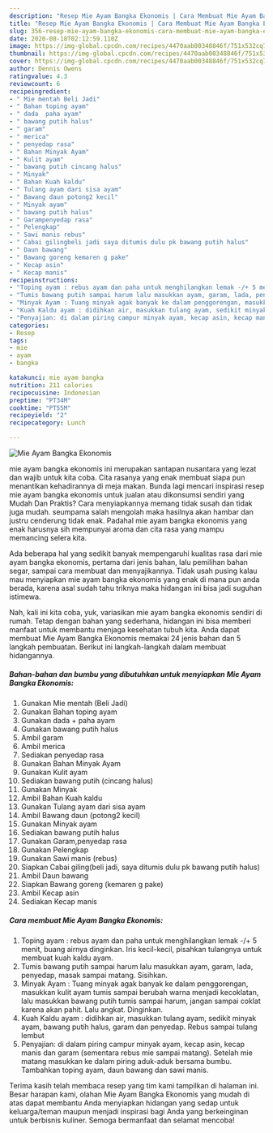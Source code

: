 ```yaml
---
description: "Resep Mie Ayam Bangka Ekonomis | Cara Membuat Mie Ayam Bangka Ekonomis Yang Enak dan Simpel"
title: "Resep Mie Ayam Bangka Ekonomis | Cara Membuat Mie Ayam Bangka Ekonomis Yang Enak dan Simpel"
slug: 356-resep-mie-ayam-bangka-ekonomis-cara-membuat-mie-ayam-bangka-ekonomis-yang-enak-dan-simpel
date: 2020-08-18T02:12:59.110Z
image: https://img-global.cpcdn.com/recipes/4470aab00348846f/751x532cq70/mie-ayam-bangka-ekonomis-foto-resep-utama.jpg
thumbnail: https://img-global.cpcdn.com/recipes/4470aab00348846f/751x532cq70/mie-ayam-bangka-ekonomis-foto-resep-utama.jpg
cover: https://img-global.cpcdn.com/recipes/4470aab00348846f/751x532cq70/mie-ayam-bangka-ekonomis-foto-resep-utama.jpg
author: Dennis Owens
ratingvalue: 4.3
reviewcount: 6
recipeingredient:
- " Mie mentah Beli Jadi"
- " Bahan toping ayam"
- " dada  paha ayam"
- " bawang putih halus"
- " garam"
- " merica"
- " penyedap rasa"
- " Bahan Minyak Ayam"
- " Kulit ayam"
- " bawang putih cincang halus"
- " Minyak"
- " Bahan Kuah kaldu"
- " Tulang ayam dari sisa ayam"
- " Bawang daun potong2 kecil"
- " Minyak ayam"
- " bawang putih halus"
- " Garampenyedap rasa"
- " Pelengkap"
- " Sawi manis rebus"
- " Cabai gilingbeli jadi saya ditumis dulu pk bawang putih halus"
- " Daun bawang"
- " Bawang goreng kemaren g pake"
- " Kecap asin"
- " Kecap manis"
recipeinstructions:
- "Toping ayam : rebus ayam dan paha untuk menghilangkan lemak -/+ 5 menit, buang airnya dinginkan. Iris kecil-kecil, pisahkan tulangnya untuk membuat kuah kaldu ayam."
- "Tumis bawang putih sampai harum lalu masukkan ayam, garam, lada, penyedap, masak sampai matang. Sisihkan."
- "Minyak Ayam : Tuang minyak agak banyak ke dalam penggorengan, masukkan kulit ayam tumis sampai berubah warna menjadi kecoklatan, lalu masukkan bawang putih tumis sampai harum, jangan sampai coklat karena akan pahit. Lalu angkat. Dinginkan."
- "Kuah Kaldu ayam : didihkan air, masukkan tulang ayam, sedikit minyak ayam, bawang putih halus, garam dan penyedap. Rebus sampai tulang lembut"
- "Penyajian: di dalam piring campur minyak ayam, kecap asin, kecap manis dan garam (sementara rebus mie sampai matang). Setelah mie matang masukkan ke dalam piring aduk-aduk bersama bumbu. Tambahkan toping ayam, daun bawang dan sawi manis."
categories:
- Resep
tags:
- mie
- ayam
- bangka

katakunci: mie ayam bangka 
nutrition: 211 calories
recipecuisine: Indonesian
preptime: "PT34M"
cooktime: "PT55M"
recipeyield: "2"
recipecategory: Lunch

---
```



![Mie Ayam Bangka Ekonomis](https://img-global.cpcdn.com/recipes/4470aab00348846f/751x532cq70/mie-ayam-bangka-ekonomis-foto-resep-utama.jpg)


mie ayam bangka ekonomis ini merupakan santapan nusantara yang lezat dan wajib untuk kita coba. Cita rasanya yang enak membuat siapa pun menantikan kehadirannya di meja makan.
Bunda lagi mencari inspirasi resep mie ayam bangka ekonomis untuk jualan atau dikonsumsi sendiri yang Mudah Dan Praktis? Cara menyiapkannya memang tidak susah dan tidak juga mudah. seumpama salah mengolah maka hasilnya akan hambar dan justru cenderung tidak enak. Padahal mie ayam bangka ekonomis yang enak harusnya sih mempunyai aroma dan cita rasa yang mampu memancing selera kita.

Ada beberapa hal yang sedikit banyak mempengaruhi kualitas rasa dari mie ayam bangka ekonomis, pertama dari jenis bahan, lalu pemilihan bahan segar, sampai cara membuat dan menyajikannya. Tidak usah pusing kalau mau menyiapkan mie ayam bangka ekonomis yang enak di mana pun anda berada, karena asal sudah tahu triknya maka hidangan ini bisa jadi suguhan istimewa.




Nah, kali ini kita coba, yuk, variasikan mie ayam bangka ekonomis sendiri di rumah. Tetap dengan bahan yang sederhana, hidangan ini bisa memberi manfaat untuk membantu menjaga kesehatan tubuh kita. Anda dapat membuat Mie Ayam Bangka Ekonomis memakai 24 jenis bahan dan 5 langkah pembuatan. Berikut ini langkah-langkah dalam membuat hidangannya.

<!--inarticleads1-->

##### Bahan-bahan dan bumbu yang dibutuhkan untuk menyiapkan Mie Ayam Bangka Ekonomis:

1. Gunakan  Mie mentah (Beli Jadi)
1. Gunakan  Bahan toping ayam
1. Gunakan  dada + paha ayam
1. Gunakan  bawang putih halus
1. Ambil  garam
1. Ambil  merica
1. Sediakan  penyedap rasa
1. Gunakan  Bahan Minyak Ayam
1. Gunakan  Kulit ayam
1. Sediakan  bawang putih (cincang halus)
1. Gunakan  Minyak
1. Ambil  Bahan Kuah kaldu
1. Gunakan  Tulang ayam dari sisa ayam
1. Ambil  Bawang daun (potong2 kecil)
1. Gunakan  Minyak ayam
1. Sediakan  bawang putih halus
1. Gunakan  Garam,penyedap rasa
1. Gunakan  Pelengkap
1. Gunakan  Sawi manis (rebus)
1. Siapkan  Cabai giling(beli jadi, saya ditumis dulu pk bawang putih halus)
1. Ambil  Daun bawang
1. Siapkan  Bawang goreng (kemaren g pake)
1. Ambil  Kecap asin
1. Sediakan  Kecap manis




<!--inarticleads2-->

##### Cara membuat Mie Ayam Bangka Ekonomis:

1. Toping ayam : rebus ayam dan paha untuk menghilangkan lemak -/+ 5 menit, buang airnya dinginkan. Iris kecil-kecil, pisahkan tulangnya untuk membuat kuah kaldu ayam.
1. Tumis bawang putih sampai harum lalu masukkan ayam, garam, lada, penyedap, masak sampai matang. Sisihkan.
1. Minyak Ayam : Tuang minyak agak banyak ke dalam penggorengan, masukkan kulit ayam tumis sampai berubah warna menjadi kecoklatan, lalu masukkan bawang putih tumis sampai harum, jangan sampai coklat karena akan pahit. Lalu angkat. Dinginkan.
1. Kuah Kaldu ayam : didihkan air, masukkan tulang ayam, sedikit minyak ayam, bawang putih halus, garam dan penyedap. Rebus sampai tulang lembut
1. Penyajian: di dalam piring campur minyak ayam, kecap asin, kecap manis dan garam (sementara rebus mie sampai matang). Setelah mie matang masukkan ke dalam piring aduk-aduk bersama bumbu. Tambahkan toping ayam, daun bawang dan sawi manis.




Terima kasih telah membaca resep yang tim kami tampilkan di halaman ini. Besar harapan kami, olahan Mie Ayam Bangka Ekonomis yang mudah di atas dapat membantu Anda menyiapkan hidangan yang sedap untuk keluarga/teman maupun menjadi inspirasi bagi Anda yang berkeinginan untuk berbisnis kuliner. Semoga bermanfaat dan selamat mencoba!
